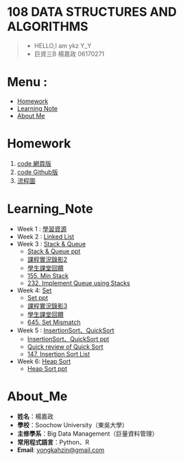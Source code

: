 # 108 DATA STRUCTURES AND ALGORITHMS
>* HELLO,I am ykz Y_Y
>* 巨資三B 楊嘉政 06170271

# Menu :
* [Homework](#Homework)
* [Learning Note](#Learning_Note)
* [About Me](#About_Me)
 
# Homework
1. [code 網頁版](https://nbviewer.jupyter.org/github/okpersist/108_1_DSA/blob/master/week4/quicksort_04113020.ipynb)
2. [code Github版](https://github.com/okpersist/108_1_DSA/blob/master/week4/quicksort_04113020.ipynb)
3. [流程圖](https://github.com/okpersist/108_1_DSA/blob/master/week4/quicksort.svg)

# Learning_Note
* Week 1 : [學習資源](https://github.com/ykz0608/DSA/tree/master/week%201)
* Week 2 : [Linked List](https://github.com/ykz0608/DSA/tree/master/week%202)
* Week 3 : [Stack & Queue](https://github.com/ykz0608/DSA/tree/master/week%203)
  * [Stack & Queue ppt](https://docs.google.com/presentation/d/e/2PACX-1vQ1hb79im0vqpApCttGnXAFRT8SqH9HQP0b_oyVRCV8SVyiHLkHJjidYGAfxkvq468QMumFIDdTeiB-/pub?start=false&loop=false&delayms=3000&slide=id.p)
  * [課程實況錄影2](https://www.youtube.com/watch?v=YBFq7kiIWtk&feature=youtu.be)
  * [學生課堂回饋](https://www.youtube.com/watch?v=S7FcJ_AL6JY&feature=youtu.be)
  * [155. Min Stack]()
  * [232. Implement Queue using Stacks]()
* Week 4: [Set](https://github.com/ykz0608/DSA/tree/master/week%204)
  * [Set ppt](https://docs.google.com/presentation/d/e/2PACX-1vT6BvB7aI9oLgyum8tdIgGVr8kabqtwo8KZV3ayzKKQqGkpAnvrjT3JabWu-Hms9kUaDILyCU8-Qqhl/pub?start=false&loop=false&delayms=3000&slide=id.p)
  * [課程實況錄影3](https://www.youtube.com/watch?v=oBXZmAwNFzY&feature=youtu.be)
  * [學生課堂回饋](https://www.youtube.com/watch?v=rOrNUuafmX8&feature=youtu.be)
  * [645. Set Mismatch]()
* Week 5 : [InsertionSort、QuickSort](https://github.com/ykz0608/DSA/tree/master/week%205)
  * [InsertionSort、QuickSort ppt](https://docs.google.com/presentation/d/e/2PACX-1vSqz8sTxT4xyjgiz-htLvZd7FZ_5ZzgKf60pFEoNLU5S77JxrsGJ2vd15CdxlfLtT3g2aizHP-Ebk9b/pub?start=false&loop=false&delayms=3000&slide=id.p)
  * [Quick review of Quick Sort](https://github.com/Alex-CHUN-YU/SortingAlogorithm/wiki/QuickSort)
  * [147. Insertion Sort List]()
* Week 6:  [Heap Sort](https://github.com/ykz0608/DSA/tree/master/week%206)
  * [Heap Sort ppt](https://docs.google.com/presentation/d/e/2PACX-1vRAGwnUvg6BcXoML5u9f4gO6YKcz0vXf7bDnPho_S7mG5D0SBR78djt91RKUPMxqNfkVIcu3l5WCXPh/pub?start=false&loop=false&delayms=3000&slide=id.p)
 
# About_Me
- **姓名**：楊嘉政
- **學校**：Soochow University（東吳大學）
- **主修學系**：Big Data Management（巨量資料管理）
- **常用程式語言**：Python、R
- **Email**: yongkahzin@gmail.com
